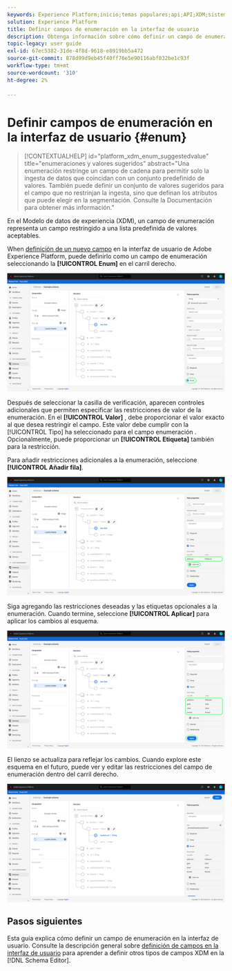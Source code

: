 ```yaml
---
keywords: Experience Platform;inicio;temas populares;api;API;XDM;sistema XDM;modelo de datos de experiencia;modelo de datos;ui;espacio de trabajo;enumeración;campo
solution: Experience Platform
title: Definir campos de enumeración en la interfaz de usuario
description: Obtenga información sobre cómo definir un campo de enumeración en la interfaz de usuario del Experience Platform.
topic-legacy: user guide
exl-id: 67ec5382-31de-4f8d-9618-e8919bb5a472
source-git-commit: 878d99d9eb45f40ff76e5e90116abf032be1c93f
workflow-type: tm+mt
source-wordcount: '310'
ht-degree: 2%

---
```


# Definir campos de enumeración en la interfaz de usuario {#enum}

>[!CONTEXTUALHELP]
>id="platform_xdm_enum_suggestedvalue"
>title="enumeraciones y valores sugeridos"
>abstract="Una enumeración restringe un campo de cadena para permitir solo la ingesta de datos que coincidan con un conjunto predefinido de valores. También puede definir un conjunto de valores sugeridos para el campo que no restrinjan la ingesta, sino que definan los atributos que puede elegir en la segmentación. Consulte la Documentación para obtener más información."

En el Modelo de datos de experiencia (XDM), un campo de enumeración representa un campo restringido a una lista predefinida de valores aceptables.

When [definición de un nuevo campo](./overview.md#define) en la interfaz de usuario de Adobe Experience Platform, puede definirlo como un campo de enumeración seleccionando la **[!UICONTROL Enum]** en el carril derecho.

![](../../images/ui/fields/special/enum.png)

Después de seleccionar la casilla de verificación, aparecen controles adicionales que permiten especificar las restricciones de valor de la enumeración. En el **[!UICONTROL Valor]** , debe proporcionar el valor exacto al que desea restringir el campo. Este valor debe cumplir con la [!UICONTROL Tipo] ha seleccionado para el campo enumeración . Opcionalmente, puede proporcionar un **[!UICONTROL Etiqueta]** también para la restricción.

Para añadir restricciones adicionales a la enumeración, seleccione **[!UICONTROL Añadir fila]**.

![](../../images/ui/fields/special/enum-add-row.png)

Siga agregando las restricciones deseadas y las etiquetas opcionales a la enumeración. Cuando termine, seleccione **[!UICONTROL Aplicar]** para aplicar los cambios al esquema.

![](../../images/ui/fields/special/enum-configured.png)

El lienzo se actualiza para reflejar los cambios. Cuando explore este esquema en el futuro, puede ver y editar las restricciones del campo de enumeración dentro del carril derecho.

![](../../images/ui/fields/special/enum-applied.png)

## Pasos siguientes

Esta guía explica cómo definir un campo de enumeración en la interfaz de usuario. Consulte la descripción general sobre [definición de campos en la interfaz de usuario](./overview.md#special) para aprender a definir otros tipos de campos XDM en la [!DNL Schema Editor].
